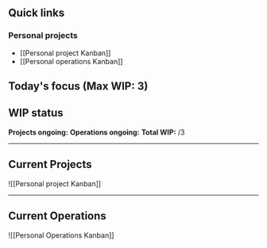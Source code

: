 ## Quick links
### Personal projects
- [[Personal project Kanban]]
- [[Personal operations Kanban]]

## Today's focus (Max WIP: 3)

## WIP status
**Projects ongoing:**
**Operations ongoing:**
**Total WIP:** /3

---
## Current Projects
![[Personal project Kanban]]

---
## Current Operations
![[Personal Operations Kanban]]